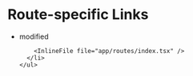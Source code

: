 # Route-specific Links

<TouchedFiles>
  <div id="files">
    <ul>
      <li data-state="modified">
        <span>modified</span>

        <InlineFile file="app/routes/index.tsx" />
      </li>
    </ul>

  </div>
</TouchedFiles>
